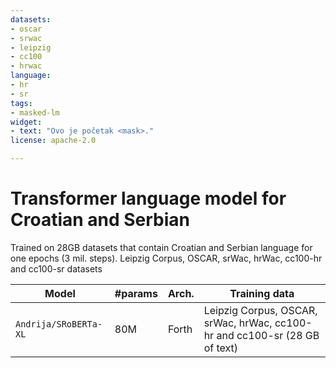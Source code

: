 ```yaml
---
datasets:
- oscar
- srwac
- leipzig
- cc100
- hrwac
language: 
- hr
- sr
tags:
- masked-lm
widget:
- text: "Ovo je početak <mask>."
license: apache-2.0

---
```


# Transformer language model for Croatian and Serbian

Trained on 28GB datasets that contain Croatian and Serbian language for one epochs (3 mil. steps).
Leipzig Corpus, OSCAR, srWac, hrWac, cc100-hr and cc100-sr  datasets

| Model                          | #params                        | Arch. | Training data                     |
|--------------------------------|--------------------------------|-------|-----------------------------------|
| `Andrija/SRoBERTa-XL` | 80M   | Forth | Leipzig Corpus, OSCAR, srWac, hrWac, cc100-hr and cc100-sr  (28 GB of text)            |